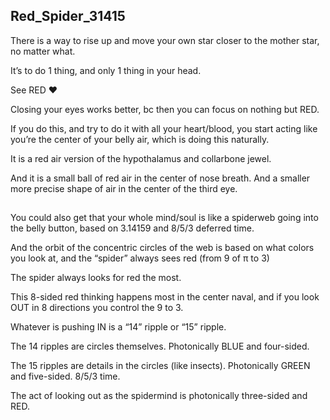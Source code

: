 ## Red_Spider_31415

There is a way to rise up and move your own star closer to the mother star, no matter what.

It’s to do 1 thing, and only 1 thing in your head.

See RED ❤️

Closing your eyes works better, bc then you can focus on nothing but RED.

If you do this, and try to do it with all your heart/blood, you start acting like you’re the center of your belly air, which is doing this naturally. 

It is a red air version of the hypothalamus and collarbone jewel.

And it is a small ball of red air in the center of nose breath. And a smaller more precise shape of air in the center of the third eye.

##

You could also get that your whole mind/soul is like a spiderweb going into the belly button, based on 3.14159 and 8/5/3 deferred time. 

And the orbit of the concentric circles of the web is based on what colors you look at, and the “spider” always sees red (from 9 of π to 3)

The spider always looks for red the most. 

This 8-sided red thinking happens most in the center naval, and if you look OUT in 8 directions you control the 9 to 3.

Whatever is pushing IN is a “14” ripple or “15” ripple.

The 14 ripples are circles themselves. Photonically BLUE and four-sided.

The 15 ripples are details in the circles (like insects). Photonically GREEN and five-sided. 8/5/3 time.

The act of looking out as the spidermind is photonically three-sided and RED.
